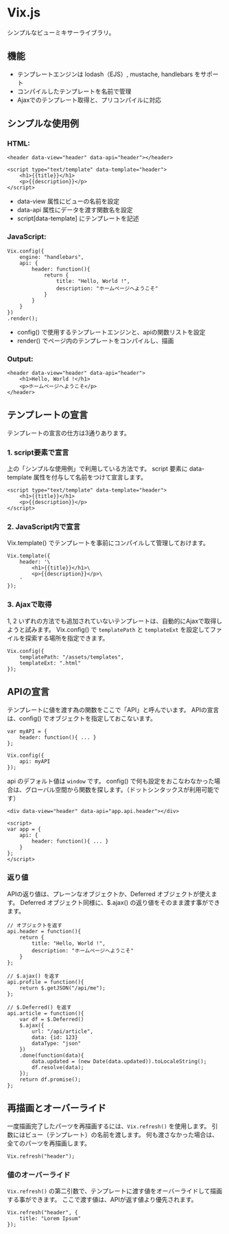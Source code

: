 
# Vix.js

シンプルなビューミキサーライブラリ。

## 機能

- テンプレートエンジンは lodash（EJS）, mustache, handlebars をサポート
- コンパイルしたテンプレートを名前で管理
- Ajaxでのテンプレート取得と、プリコンパイルに対応

## シンプルな使用例

### HTML:

	<header data-view="header" data-api="header"></header>

	<script type="text/template" data-template="header">
		<h1>{{title}}</h1>
		<p>{{description}}</p>
	</script>

* data-view 属性にビューの名前を設定
* data-api 属性にデータを渡す関数名を設定
* script[data-template] にテンプレートを記述

### JavaScript:

	Vix.config({
		engine: "handlebars",
		api: {
			header: function(){
				return {
					title: "Hello, World !",
					description: "ホームページへようこそ"
				}
			}
		}
	})
	.render();

* config() で使用するテンプレートエンジンと、apiの関数リストを設定
* render() でページ内のテンプレートをコンパイルし、描画

### Output:
	
	<header data-view="header" data-api="header">
		<h1>Hello, World !</h1>
		<p>ホームページへようこそ</p>
	</header>


## テンプレートの宣言

テンプレートの宣言の仕方は3通りあります。

### 1. script要素で宣言

上の「シンプルな使用例」で利用している方法です。
script 要素に data-template 属性を付与して名前をつけて宣言します。

	<script type="text/template" data-template="header">
		<h1>{{title}}</h1>
		<p>{{description}}</p>
	</script>

### 2. JavaScript内で宣言

Vix.template() でテンプレートを事前にコンパイルして管理しておけます。

	Vix.template({
		header: '\
			<h1>{{title}}</h1>\
			<p>{{description}}</p>\
		'
	});

### 3. Ajaxで取得

1, 2 いずれの方法でも追加されていないテンプレートは、自動的にAjaxで取得しようと試みます。
Vix.config() で `templatePath` と `templateExt` を設定してファイルを探索する場所を指定できます。

	Vix.config({
		templatePath: "/assets/templates",
		templateExt: ".html"
	});

## APIの宣言

テンプレートに値を渡す為の関数をここで「API」と呼んでいます。
APIの宣言は、config() でオブジェクトを指定しておこないます。

	var myAPI = {
		header: function(){ ... }
	};

	Vix.config({
		api: myAPI
	});

api のデフォルト値は `window` です。
config() で何も設定をおこなわなかった場合は、グローバル空間から関数を探します。（ドットシンタックスが利用可能です）

	<div data-view="header" data-api="app.api.header"></div>

	<script>
	var app = {
		api: {
			header: function(){ ... }
		}
	};
	</script>

### 返り値

APIの返り値は、プレーンなオブジェクトか、Deferred オブジェクトが使えます。
Deferred オブジェクト同様に、$.ajax() の返り値をそのまま渡す事ができます。

	// オブジェクトを返す
	api.header = function(){
		return {
			title: "Hello, World !",
			description: "ホームページへようこそ"
		}
	};

	// $.ajax() を返す
	api.profile = function(){
		return $.getJSON("/api/me");
	};

	// $.Deferred() を返す
	api.article = function(){
		var df = $.Deferred()
		$.ajax({
			url: "/api/article",
			data: {id: 123}
			dataType: "json"
		})
		.done(function(data){
			data.updated = (new Date(data.updated)).toLocaleString();
			df.resolve(data);
		});
		return df.promise();
	};


## 再描画とオーバーライド

一度描画完了したパーツを再描画するには、`Vix.refresh()` を使用します。
引数にはビュー（テンプレート）の名前を渡します。
何も渡さなかった場合は、全てのパーツを再描画します。

	Vix.refresh("header");

### 値のオーバーライド

`Vix.refresh()` の第二引数で、テンプレートに渡す値をオーバーライドして描画する事ができます。
ここで渡す値は、APIが返す値より優先されます。

	Vix.refresh("header", {
		title: "Lorem Ipsum"
	});

